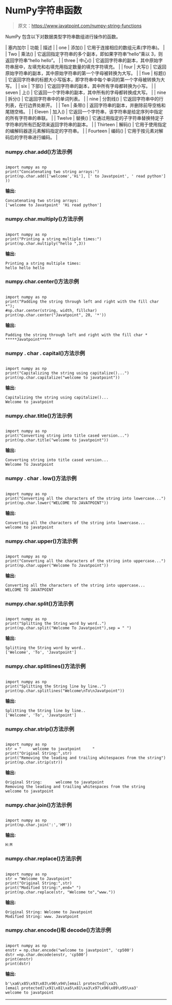 # NumPy字符串函数

> 原文：<https://www.javatpoint.com/numpy-string-functions>

NumPy 包含以下对数据类型字符串数组进行操作的函数。

| 塞内加尔 | 功能 | 描述 |
| one | 添加() | 它用于连接相应的数组元素(字符串)。 |
| Two | 乘法() | 它返回指定字符串的多个副本，即如果字符串“hello”乘以 3，则返回字符串“hello hello”。 |
| three | 中心() | 它返回字符串的副本，其中原始字符串居中，左填充和右填充用指定数量的填充字符填充。 |
| four | 大写() | 它返回原始字符串的副本，其中原始字符串的第一个字母被转换为大写。 |
| five | 标题() | 它返回字符串的标题大小写版本，即字符串中每个单词的第一个字母被转换为大写。 |
| six | 下部() | 它返回字符串的副本，其中所有字母都转换为小写。 |
| seven | 上() | 它返回一个字符串的副本，其中所有的字母都转换成大写。 |
| nine | 拆分() | 它返回字符串中的单词列表。 |
| nine | 分割线() | 它返回字符串中的行列表，在行边界处断开。 |
| Ten | 条带() | 返回字符串的副本，并删除前导空格和尾随空格。 |
| Eleven | 加入() | 它返回一个字符串，该字符串是给定序列中指定的所有字符串的串联。 |
| Twelve | 替换() | 它通过用指定的子字符串替换特定子字符串的所有匹配项来返回字符串的副本。 |
| Thirteen | 解码() | 它用于使用指定的编解码器逐元素解码指定的字符串。 |
| Fourteen | 编码() | 它用于按元素对解码后的字符串进行编码。 |

### numpy.char.add()方法示例

```

import numpy as np 
print("Concatenating two string arrays:")
print(np.char.add(['welcome','Hi'], [' to Javatpoint', ' read python'] ))

```

**输出:**

```
Concatenating two string arrays:
['welcome to Javatpoint' 'Hi read python']

```

### numpy.char.multiply()方法示例

```

import numpy as np 
print("Printing a string multiple times:")
print(np.char.multiply("hello ",3))

```

**输出:**

```
Printing a string multiple times:
hello hello hello 

```

### numpy.char.center()方法示例

```

import numpy as np 
print("Padding the string through left and right with the fill char *");
#np.char.center(string, width, fillchar)
print(np.char.center("Javatpoint", 20, '*'))

```

**输出:**

```
Padding the string through left and right with the fill char *
*****Javatpoint*****

```

### numpy . char . capital()方法示例

```

import numpy as np 
print("Capitalizing the string using capitalize()...")
print(np.char.capitalize("welcome to javatpoint"))

```

**输出:**

```
Capitalizing the string using capitalize()...
Welcome to javatpoint

```

### numpy.char.title()方法示例

```

import numpy as np 
print("Converting string into title cased version...")
print(np.char.title("welcome to javatpoint"))

```

**输出:**

```
Converting string into title cased version...
Welcome To Javatpoint

```

### numpy . char . low()方法示例

```

import numpy as np 
print("Converting all the characters of the string into lowercase...")
print(np.char.lower("WELCOME TO JAVATPOINT"))

```

**输出:**

```
Converting all the characters of the string into lowercase...
welcome to javatpoint

```

### numpy.char.upper()方法示例

```

import numpy as np 
print("Converting all the characters of the string into uppercase...")
print(np.char.upper("Welcome To Javatpoint"))

```

**输出:**

```
Converting all the characters of the string into uppercase...
WELCOME TO JAVATPOINT

```

### numpy.char.split()方法示例

```

import numpy as np 
print("Splitting the String word by word..")
print(np.char.split("Welcome To Javatpoint"),sep = " ")

```

**输出:**

```
Splitting the String word by word..
['Welcome', 'To', 'Javatpoint']

```

### numpy.char.splitlines()方法示例

```

import numpy as np 
print("Splitting the String line by line..")
print(np.char.splitlines("Welcome\nTo\nJavatpoint"))

```

**输出:**

```
Splitting the String line by line..
['Welcome', 'To', 'Javatpoint']

```

### numpy.char.strip()方法示例

```

import numpy as np 
str = "     welcome to javatpoint     "
print("Original String:",str)
print("Removing the leading and trailing whitespaces from the string")
print(np.char.strip(str))

```

**输出:**

```
Original String:      welcome to javatpoint     
Removing the leading and trailing whitespaces from the string
welcome to javatpoint

```

### numpy.char.join()方法示例

```

import numpy as np 
print(np.char.join(':','HM'))

```

**输出:**

```
H:M

```

### numpy.char.replace()方法示例

```

import numpy as np
str = "Welcome to Javatpoint"
print("Original String:",str)
print("Modified String:",end=" ")
print(np.char.replace(str, "Welcome to","www."))

```

**输出:**

```
Original String: Welcome to Javatpoint
Modified String: www. Javatpoint

```

### numpy.char.encode()和 decode()方法示例

```

import numpy as np
enstr = np.char.encode("welcome to javatpoint", 'cp500')
dstr =np.char.decode(enstr, 'cp500')
print(enstr)
print(dstr)

```

**输出:**

```
b'\xa6\x85\x93\x83\x96\x94\[email protected]\xa3\[email protected]\x91\x81\xa5\x81\xa3\x97\x96\x89\x95\xa3'
welcome to javatpoint

```

* * *